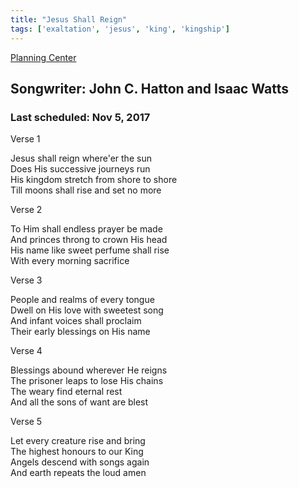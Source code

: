 ```yaml
---
title: "Jesus Shall Reign"
tags: ['exaltation', 'jesus', 'king', 'kingship']
---
```


[Planning Center](https://services.planningcenteronline.com/songs/14623106)

## Songwriter: John C. Hatton and Isaac Watts
### Last scheduled: Nov 5, 2017          

Verse 1  
  
Jesus shall reign where'er the sun  
Does His successive journeys run  
His kingdom stretch from shore to shore  
Till moons shall rise and set no more  
  
Verse 2  
  
To Him shall endless prayer be made  
And princes throng to crown His head  
His name like sweet perfume shall rise  
With every morning sacrifice  
  
Verse 3  
  
People and realms of every tongue  
Dwell on His love with sweetest song  
And infant voices shall proclaim  
Their early blessings on His name  
  
Verse 4  
  
Blessings abound wherever He reigns  
The prisoner leaps to lose His chains  
The weary find eternal rest  
And all the sons of want are blest  
  
Verse 5  
  
Let every creature rise and bring  
The highest honours to our King  
Angels descend with songs again  
And earth repeats the loud amen
